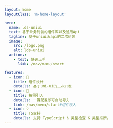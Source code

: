 ```yaml
---
layout: home
layoutClass: 'm-home-layout'

hero:
  name: lds-uniui
  text: 基于业务封装的组件库以及通用Api
  tagline: 基于uniui＆api的二次封装
  image:
    src: /logo.png
    alt: lds-uniui
  actions:
    - text: 快速上手
      link: /nav/menu/start

features:
  - icon: 📖
    title: 组件设计
    details: 基于uni-ui的二次开发
  - icon: 📘
    title: 按需引入
    details: 一键配置即可自动导入
    link: /nav/menu/start#组件导入
  - icon: 💡
    title: TS支持
    details: 支持 TypeScript & 类型检查 & 类型推断。
---
```


<style>
/*爱的魔力转圈圈*/
.m-home-layout .image-src:hover {
  transform: translate(-50%, -50%) rotate(666turn);
  transition: transform 59s 1s cubic-bezier(0.3, 0, 0.8, 1);
}

.m-home-layout .details small {
  opacity: 0.8;
}

.m-home-layout .bottom-small {
  display: block;
  margin-top: 2em;
  text-align: right;
}
</style>
